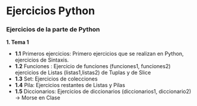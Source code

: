 # Ejercicios Python

### Ejercicios de la parte de Python

__1. Tema 1__

* __1.1__ Primeros ejercicios: Primero ejercicios que se realizan en Python, ejercicios de Sintaxis.
* __1.2__ Funciones : Ejercicio de funciones (funciones1, funciones2) ejercicios de Listas (listas1,listas2) de Tuplas y de Slice
* __1.3__ Set: Ejercicios de colecciones
* __1.4__ Pila: Ejercicios restantes de Listas y Pilas
* __1.5__ Diccionarios: Ejercicios de diccionarios (diccionarios1, diccionario2) -> Morse en Clase
